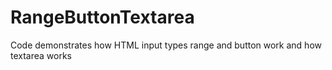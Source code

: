 # RangeButtonTextarea
Code demonstrates how HTML input types range and button work and how textarea works
